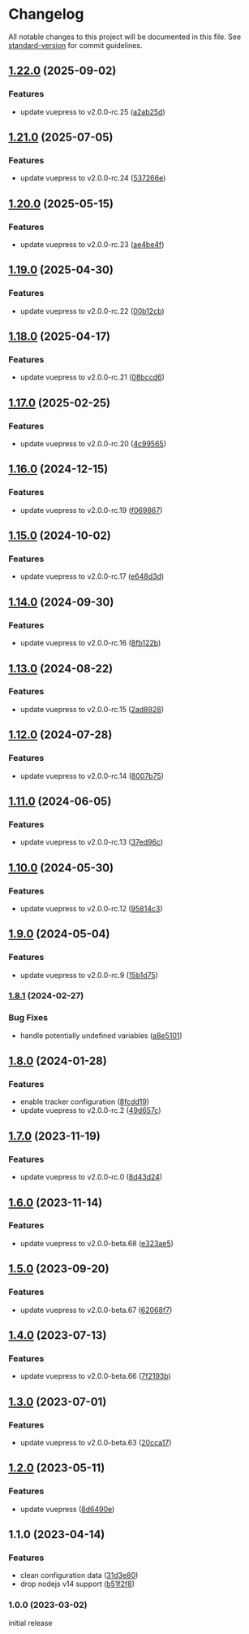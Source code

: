 # Changelog

All notable changes to this project will be documented in this file. See [standard-version](https://github.com/conventional-changelog/standard-version) for commit guidelines.

## [1.22.0](https://github.com/azat-io/vuepress-plugin-umami-analytics/compare/v1.21.0...v1.22.0) (2025-09-02)


### Features

* update vuepress to v2.0.0-rc.25 ([a2ab25d](https://github.com/azat-io/vuepress-plugin-umami-analytics/commit/a2ab25dfb794320dbb59221b93d498fff0e70b48))

## [1.21.0](https://github.com/azat-io/vuepress-plugin-umami-analytics/compare/v1.20.0...v1.21.0) (2025-07-05)


### Features

* update vuepress to v2.0.0-rc.24 ([537266e](https://github.com/azat-io/vuepress-plugin-umami-analytics/commit/537266e36b5063c5546ddc22b895067eba3a2e9d))

## [1.20.0](https://github.com/azat-io/vuepress-plugin-umami-analytics/compare/v1.19.0...v1.20.0) (2025-05-15)


### Features

* update vuepress to v2.0.0-rc.23 ([ae4be4f](https://github.com/azat-io/vuepress-plugin-umami-analytics/commit/ae4be4ff247063f9b8846b6a10407f060643ecb4))

## [1.19.0](https://github.com/azat-io/vuepress-plugin-umami-analytics/compare/v1.18.0...v1.19.0) (2025-04-30)


### Features

* update vuepress to v2.0.0-rc.22 ([00b12cb](https://github.com/azat-io/vuepress-plugin-umami-analytics/commit/00b12cb1a0b7cc3fe02fee827c3f36009f7faae8))

## [1.18.0](https://github.com/azat-io/vuepress-plugin-umami-analytics/compare/v1.17.0...v1.18.0) (2025-04-17)


### Features

* update vuepress to v2.0.0-rc.21 ([08bccd6](https://github.com/azat-io/vuepress-plugin-umami-analytics/commit/08bccd623d86a450ed7ca38f4a06a501aa24c4f7))

## [1.17.0](https://github.com/azat-io/vuepress-plugin-umami-analytics/compare/v1.16.0...v1.17.0) (2025-02-25)


### Features

* update vuepress to v2.0.0-rc.20 ([4c99565](https://github.com/azat-io/vuepress-plugin-umami-analytics/commit/4c99565a2ad66d77a48ad4af47de0b33674c2d23))

## [1.16.0](https://github.com/azat-io/vuepress-plugin-umami-analytics/compare/v1.15.0...v1.16.0) (2024-12-15)


### Features

* update vuepress to v2.0.0-rc.19 ([f069867](https://github.com/azat-io/vuepress-plugin-umami-analytics/commit/f069867e35d6760a4406b650012303596e04cd49))

## [1.15.0](https://github.com/azat-io/vuepress-plugin-umami-analytics/compare/v1.14.0...v1.15.0) (2024-10-02)


### Features

* update vuepress to v2.0.0-rc.17 ([e648d3d](https://github.com/azat-io/vuepress-plugin-umami-analytics/commit/e648d3d4e26b2fadeeed32f473f7f9cb6231bfc7))

## [1.14.0](https://github.com/azat-io/vuepress-plugin-umami-analytics/compare/v1.13.0...v1.14.0) (2024-09-30)


### Features

* update vuepress to v2.0.0-rc.16 ([8fb122b](https://github.com/azat-io/vuepress-plugin-umami-analytics/commit/8fb122b9e85786104f6ff3c76ef8566d6f569831))

## [1.13.0](https://github.com/azat-io/vuepress-plugin-umami-analytics/compare/v1.12.0...v1.13.0) (2024-08-22)


### Features

* update vuepress to v2.0.0-rc.15 ([2ad8928](https://github.com/azat-io/vuepress-plugin-umami-analytics/commit/2ad8928c9f1ad38510faf01031c9c39ec5e3056b))

## [1.12.0](https://github.com/azat-io/vuepress-plugin-umami-analytics/compare/v1.11.0...v1.12.0) (2024-07-28)


### Features

* update vuepress to v2.0.0-rc.14 ([8007b75](https://github.com/azat-io/vuepress-plugin-umami-analytics/commit/8007b7543312734361c7ff086c2fff55eebfee3e))

## [1.11.0](https://github.com/azat-io/vuepress-plugin-umami-analytics/compare/v1.10.0...v1.11.0) (2024-06-05)


### Features

* update vuepress to v2.0.0-rc.13 ([37ed96c](https://github.com/azat-io/vuepress-plugin-umami-analytics/commit/37ed96cad490a0ef1380cda33aec6d4a0903a55c))

## [1.10.0](https://github.com/azat-io/vuepress-plugin-umami-analytics/compare/v1.9.0...v1.10.0) (2024-05-30)


### Features

* update vuepress to v2.0.0-rc.12 ([95814c3](https://github.com/azat-io/vuepress-plugin-umami-analytics/commit/95814c360b36b5b0a652d17531204e872e9b8b10))

## [1.9.0](https://github.com/azat-io/vuepress-plugin-umami-analytics/compare/v1.8.1...v1.9.0) (2024-05-04)


### Features

* update vuepress to v2.0.0-rc.9 ([15b1d75](https://github.com/azat-io/vuepress-plugin-umami-analytics/commit/15b1d754ea36e95832511e7027c48fbca21738d9))

### [1.8.1](https://github.com/azat-io/vuepress-plugin-umami-analytics/compare/v1.8.0...v1.8.1) (2024-02-27)


### Bug Fixes

* handle potentially undefined variables ([a8e5101](https://github.com/azat-io/vuepress-plugin-umami-analytics/commit/a8e5101cc79e6fff0f3fdc69e59e64d2de9b5294))

## [1.8.0](https://github.com/azat-io/vuepress-plugin-umami-analytics/compare/v1.7.0...v1.8.0) (2024-01-28)


### Features

* enable tracker configuration ([8fcdd19](https://github.com/azat-io/vuepress-plugin-umami-analytics/commit/8fcdd193dd9e05e8e7bd9ee8ca0a0976113202e6))
* update vuepress to v2.0.0-rc.2 ([49d657c](https://github.com/azat-io/vuepress-plugin-umami-analytics/commit/49d657ca6bba3b9febc7388349aeaee36b2eb7f7))

## [1.7.0](https://github.com/azat-io/vuepress-plugin-umami-analytics/compare/v1.6.0...v1.7.0) (2023-11-19)


### Features

* update vuepress to v2.0.0-rc.0 ([8d43d24](https://github.com/azat-io/vuepress-plugin-umami-analytics/commit/8d43d246e39a0ac509d6b10b221b03ba95a8a0d9))

## [1.6.0](https://github.com/azat-io/vuepress-plugin-umami-analytics/compare/v1.5.0...v1.6.0) (2023-11-14)


### Features

* update vuepress to v2.0.0-beta.68 ([e323ae5](https://github.com/azat-io/vuepress-plugin-umami-analytics/commit/e323ae5b4913a5ffe05d8827297355bd39fd5400))

## [1.5.0](https://github.com/azat-io/vuepress-plugin-umami-analytics/compare/v1.4.0...v1.5.0) (2023-09-20)


### Features

* update vuepress to v2.0.0-beta.67 ([62068f7](https://github.com/azat-io/vuepress-plugin-umami-analytics/commit/62068f7434e191c8f9ad0b60c1c45e22cb5ca073))

## [1.4.0](https://github.com/azat-io/vuepress-plugin-umami-analytics/compare/v1.3.0...v1.4.0) (2023-07-13)


### Features

* update vuepress to v2.0.0-beta.66 ([7f2193b](https://github.com/azat-io/vuepress-plugin-umami-analytics/commit/7f2193b57de3b83df4b10932e57a3d095e667f4a))

## [1.3.0](https://github.com/azat-io/vuepress-plugin-umami-analytics/compare/v1.2.0...v1.3.0) (2023-07-01)


### Features

* update vuepress to v2.0.0-beta.63 ([20cca17](https://github.com/azat-io/vuepress-plugin-umami-analytics/commit/20cca175a6f1deafa2c5b0c30fafacb862f0163c))

## [1.2.0](https://github.com/azat-io/vuepress-plugin-umami-analytics/compare/v1.1.0...v1.2.0) (2023-05-11)


### Features

* update vuepress ([8d6490e](https://github.com/azat-io/vuepress-plugin-umami-analytics/commit/8d6490ef26e15cfa4bdae1358d4223b79cb3c00d))

## 1.1.0 (2023-04-14)


### Features

* clean configuration data ([31d3e80](https://github.com/azat-io/vuepress-plugin-umami-analytics/commit/31d3e80ff7833a568135adaa4592b13320d2d16a))
* drop nodejs v14 support ([b51f2f8](https://github.com/azat-io/vuepress-plugin-umami-analytics/commit/b51f2f8df5bce60b4f4da105605dd2af9a8826fb))

### 1.0.0 (2023-03-02)

initial release
